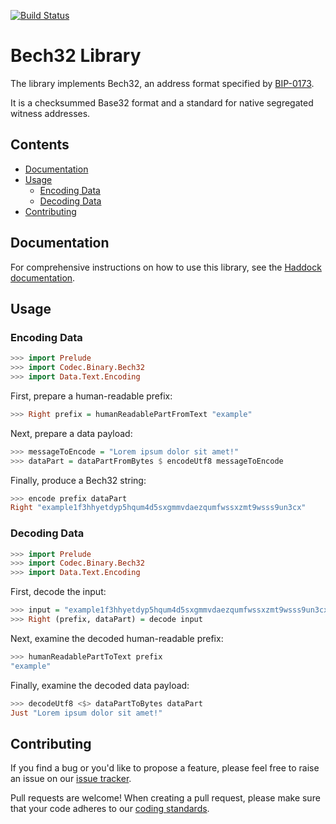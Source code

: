 [![Build Status](https://travis-ci.org/input-output-hk/bech32.svg?branch=master)](https://travis-ci.org/input-output-hk/bech32)

# Bech32 Library

The library implements Bech32, an address format specified by
[BIP-0173](https://github.com/bitcoin/bips/blob/master/bip-0173.mediawiki).

It is a checksummed Base32 format and a standard for native segregated witness
addresses.

## Contents

   * [Documentation](#documentation)
   * [Usage](#usage)
      * [Encoding Data](#encoding-data)
      * [Decoding Data](#decoding-data)
   * [Contributing](#contributing)

## Documentation

For comprehensive instructions on how to use this library, see the [Haddock documentation](https://hackage.haskell.org/package/bech32/docs/Codec-Binary-Bech32.html).

## Usage

### Encoding Data

```hs
>>> import Prelude 
>>> import Codec.Binary.Bech32 
>>> import Data.Text.Encoding  
```

First, prepare a human-readable prefix:
```hs
>>> Right prefix = humanReadablePartFromText "example" 
```

Next, prepare a data payload:  
```hs
>>> messageToEncode = "Lorem ipsum dolor sit amet!"
>>> dataPart = dataPartFromBytes $ encodeUtf8 messageToEncode  
```

Finally, produce a Bech32 string:  
```hs
>>> encode prefix dataPart 
Right "example1f3hhyetdyp5hqum4d5sxgmmvdaezqumfwssxzmt9wsss9un3cx" 
```

### Decoding Data

```hs
>>> import Prelude 
>>> import Codec.Binary.Bech32 
>>> import Data.Text.Encoding  
``` 
  
First, decode the input:   

```hs
>>> input = "example1f3hhyetdyp5hqum4d5sxgmmvdaezqumfwssxzmt9wsss9un3cx"   
>>> Right (prefix, dataPart) = decode input
```
  
Next, examine the decoded human-readable prefix:   

```hs
>>> humanReadablePartToText prefix 
"example"  
``` 
  
Finally, examine the decoded data payload: 
   
```hs
>>> decodeUtf8 <$> dataPartToBytes dataPart
Just "Lorem ipsum dolor sit amet!"
```

## Contributing

If you find a bug or you'd like to propose a feature, please feel free to raise
an issue on our [issue tracker](https://github.com/input-output-hk/bech32/issues).

Pull requests are welcome! When creating a pull request, please make sure that
your code adheres to our [coding standards](https://github.com/input-output-hk/cardano-wallet/wiki/Coding-Standards).
